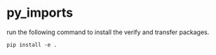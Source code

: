 # py_imports

run the following command to install the verify and transfer packages. 
    
    pip install -e .